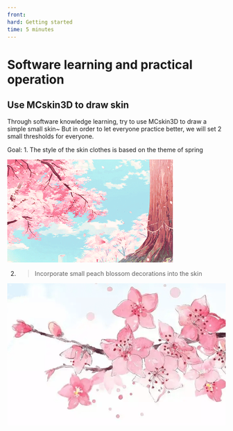 ```yaml
--- 
front: 
hard: Getting started 
time: 5 minutes 
--- 
```

# Software learning and practical operation 

## Use MCskin3D to draw skin 

Through software knowledge learning, try to use MCskin3D to draw a simple small skin~ But in order to let everyone practice better, we will set 2 small thresholds for everyone. 

Goal: 1. The style of the skin clothes is based on the theme of spring 

![](./media/1_5/image01.png) 

2. > Incorporate small peach blossom decorations into the skin 

![](./media/1_5/image02.png)